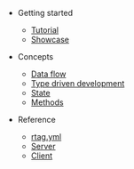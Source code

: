 - Getting started

  - [Tutorial](getting-started/tutorial.md)
  - [Showcase](getting-started/showcase.md)

- Concepts

  - [Data flow](concepts/data-flow.md)
  - [Type driven development](concepts/type-driven-development.md)
  - [State](concepts/state.md)
  - [Methods](concepts/methods.md)

- Reference

  - [rtag.yml](reference/rtag-yml.md)
  - [Server](reference/server.md)
  - [Client](reference/client.md)
